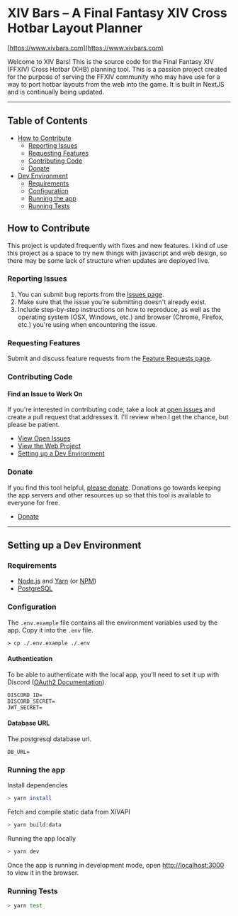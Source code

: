 # XIV Bars – A Final Fantasy XIV Cross Hotbar Layout Planner

[https://www.xivbars.com](https://www.xivbars.com)

Welcome to XIV Bars! This is the source code for the Final Fantasy XIV (FFXIV) Cross Hotbar (XHB) planning tool. This is a passion project created for the purpose of serving the FFXIV community who may have use for a way to port hotbar layouts from the web into the game. It is built in NextJS and is continually being updated.

---

## Table of Contents

- [How to Contribute](#how-to-contribute)
  - [Reporting Issues](#reporting-issues)
  - [Requesting Features](#requesting-features)
  - [Contributing Code](#contributing-code)
  - [Donate](#donate)
- [Dev Environment](#setting-up-a-dev-environment)
  - [Requirements](#requirements)
  - [Configuration](#configuration)
  - [Running the app](#running-the-app)
  - [Running Tests](#running-tests)

## How to Contribute

This project is updated frequently with fixes and new features. I kind of use this project as a space to try new things with javascript and web design, so there may be some lack of structure when updates are deployed live.

### Reporting Issues

1. You can submit bug reports from the [Issues page](https://github.com/bdejesus/xiv-bars/issues).
2. Make sure that the issue you're submitting doesn't already exist.
3. Include step-by-step instructions on how to reproduce, as well as the operating system (OSX, Windows, etc.) and browser (Chrome, Firefox, etc.) you're using when encountering the issue.

### Requesting Features

Submit and discuss feature requests from the [Feature Requests page](https://github.com/bdejesus/xiv-bars/discussions/204).

### Contributing Code

#### Find an Issue to Work On

If you're interested in contributing code, take a look at [open issues](https://github.com/bdejesus/xiv-bars/issues) and create a pull request that addresses it. I'll review when I get the chance, but please be patient.

- [View Open Issues](https://github.com/bdejesus/xiv-bars/issues)
- [View the Web Project](https://github.com/users/bdejesus/projects/2/views/2)
- [Setting up a Dev Environment](#setting-up-a-dev-environment)

### Donate

If you find this tool helpful, [please donate](https://www.buymeacoffee.com/bejezus). Donations go towards keeping the app servers and other resources up so that this tool is available to everyone for free.

- [Donate](https://www.buymeacoffee.com/bejezus)

---

## Setting up a Dev Environment

### Requirements

* [Node.js](https://nodejs.org/) and [Yarn](https://yarnpkg.com/) (or [NPM](https://docs.npmjs.com/downloading-and-installing-node-js-and-npm))
* [PostgreSQL](https://www.enterprisedb.com/downloads/postgres-postgresql-downloads)

### Configuration

The `.env.example` file contains all the environment variables used by the app. Copy it into the `.env` file.

```
> cp ./.env.example ./.env
```

#### Authentication

To be able to authenticate with the local app, you'll need to set it up with Discord ([OAuth2 Documentation](https://discord.com/developers/docs/topics/oauth2)).

```
DISCORD_ID=
DISCORD_SECRET=
JWT_SECRET=
```

#### Database URL

The postgresql database url.
```
DB_URL=
```

### Running the app

Install dependencies

```bash
> yarn install
```

Fetch and compile static data from XIVAPI

```bash
> yarn build:data
```

Running the app locally

```bash
> yarn dev
```

Once the app is running in development mode, open [http://localhost:3000](http://localhost:5000) to view it in the browser.

### Running Tests

```bash
> yarn test
```
